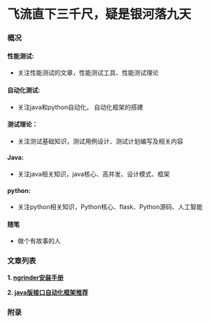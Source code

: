 # 飞流直下三千尺，疑是银河落九天

### 概况
#### 性能测试:
+ 关注性能测试的文章，性能测试工具、性能测试理论
#### 自动化测试:
+ 关注java和python自动化， 自动化框架的搭建
#### 测试理论：
+ 关注测试基础知识，测试用例设计、测试计划编写及相关内容
#### Java:
+ 关注java相关知识，java核心、高并发、设计模式、框架
#### python:
+ 关注python相关知识，Python核心、flask、Python源码、人工智能
#### 随笔
+ 做个有故事的人






### 文章列表

**1. [ngrinder安装手册](./性能测试/ngrinder.md)**

**2.  [java版接口自动化框架推荐](./自动化测试/api_auto.md)**

### 附录








